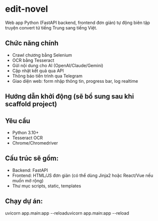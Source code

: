 # edit-novel

Web app Python (FastAPI backend, frontend đơn giản) tự động biên tập truyện convert từ tiếng Trung sang tiếng Việt.

## Chức năng chính
- Crawl chương bằng Selenium
- OCR bằng Tesseract
- Gửi nội dung cho AI (OpenAI/Claude/Gemini)
- Cập nhật kết quả qua API
- Thông báo tiến trình qua Telegram
- Giao diện web: form nhập thông tin, progress bar, log realtime

## Hướng dẫn khởi động (sẽ bổ sung sau khi scaffold project)

## Yêu cầu
- Python 3.10+
- Tesseract OCR
- Chrome/Chromedriver

## Cấu trúc sẽ gồm:
- Backend: FastAPI
- Frontend: HTML/JS đơn giản (có thể dùng Jinja2 hoặc React/Vue nếu muốn mở rộng)
- Thư mục scripts, static, templates

## Chạy dự án:
uvicorn app.main:app --reloaduvicorn app.main:app --reload